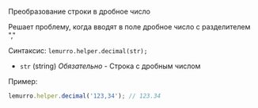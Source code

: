 Преобразование строки в дробное число

Решает проблему, когда вводят в поле дробное число с разделителем ","

Синтаксис: `lemurro.helper.decimal(str);`
- `str` (string) *Обязательно* - Строка с дробным числом

Пример:
```js
lemurro.helper.decimal('123,34'); // 123.34
```